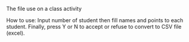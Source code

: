 The file use on a class activity

How to use: Input number of student then fill names and points to each student. Finally, press Y or N to accept or refuse to convert to CSV file (excel).

